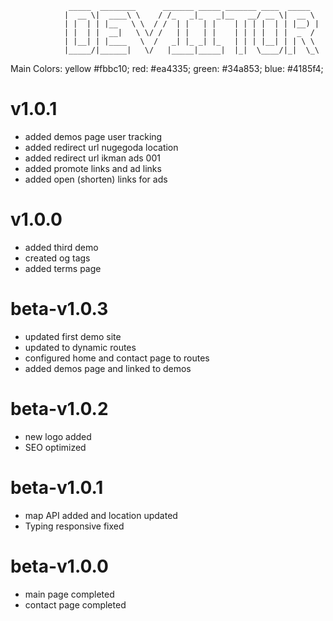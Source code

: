 
				 _____  ________      _______ _____ _______ ____  _____
				|  __ \|  ____\ \    / /_   _|_   _|__   __/ __ \|  __ \
				| |  | | |__   \ \  / /  | |   | |    | | | |  | | |__) |
				| |  | |  __|   \ \/ /   | |   | |    | | | |  | |  _  /
				| |__| | |____   \  /   _| |_ _| |_   | | | |__| | | \ \
				|_____/|______|   \/   |_____|_____|  |_|  \____/|_|  \_\

Main Colors:
yellow #fbbc10;
red: #ea4335;
green: #34a853;
blue: #4185f4;

# v1.0.1
- added demos page user tracking
- added redirect url nugegoda location
- added redirect url ikman ads 001
- added promote links and ad links
- added open (shorten) links for ads

# v1.0.0
- added third demo
- created og tags
- added terms page

# beta-v1.0.3
 - updated first demo site
 - updated to dynamic routes
 - configured home and contact page to routes
 - added demos page and linked to demos

# beta-v1.0.2
- new logo added
- SEO optimized

# beta-v1.0.1
- map API added and location updated
- Typing responsive fixed

# beta-v1.0.0
- main page completed
- contact page completed